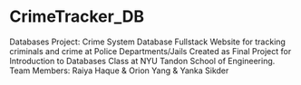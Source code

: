 # CrimeTracker_DB
Databases Project: Crime System Database Fullstack Website for tracking criminals and crime at Police Departments/Jails
Created as Final Project for Introduction to Databases Class at NYU Tandon School of Engineering.
Team Members:
Raiya Haque &
Orion Yang & Yanka Sikder
